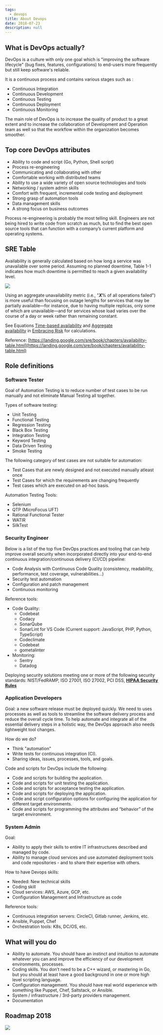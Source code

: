 ```yaml
---
tags: 
  - devops
title: About Devops
date: 2018-07-23
description: null
---
```


## What is DevOps actually?

DevOps is a culture with only one goal which is "improving the software lifecycle" (bug fixes, features, configurations) to end-users more frequently but still keep software's reliable.

It is a continuous process and contains various stages such as :

* Continuous Integration
* Continuous Development
* Continuous Testing
* Continuous Deployment
* Continuous Monitoring

The main role of DevOps is to increase the quality of product to a great extent and to increase the collaboration of Development and Operation team as well so that the workflow within the organization becomes smoother.

## Top core DevOps attributes

* Ability to code and script (Go, Python, Shell script)
* Process re-engineering
* Communicating and collaborating with other
* Comfortable working with distributed teams
* Ability to use a wide variety of open source technologies and tools
* Networking / system admin skills
* Comfort with frequent, incremental code testing and deployment
* Strong grasp of automation tools
* Data management skills
* A strong focus on business outcomes

Process re-engineering is probably the most telling skill. Engineers are not being hired to write code from scratch as much, but to find the best open source tools that can function with a company’s current platform and operating systems.

## SRE Table

Availability is generally calculated based on how long a service was unavailable over some period. Assuming no planned downtime, Table 1-1 indicates how much downtime is permitted to reach a given availability level.

![](assets/about-devops_9332ba5aa78b621a63f04a098e8ff602_md5.webp)

Using an aggregate unavailability metric (i.e., "***X***% of all operations failed") is more useful than focusing on outage lengths for services that may be partially available—for instance, due to having multiple replicas, only some of which are unavailable—and for services whose load varies over the course of a day or week rather than remaining constant.

See Equations [Time-based availability](https://landing.google.com/sre/book/chapters/embracing-risk.html#risk-management_measuring-service-risk_time-availability-equation) and [Aggregate availability](https://landing.google.com/sre/book/chapters/embracing-risk.html#risk-management_measuring-service-risk_aggregate-availability-equation) in [Embracing Risk](https://landing.google.com/sre/book/chapters/embracing-risk.html) for calculations.

Reference: [https://landing.google.com/sre/book/chapters/availability-table.html](https://landing.google.com/sre/book/chapters/availability-table.html)

## Role definitions

### Software Tester

Goal of Automation Testing is to reduce number of test cases to be run manually and not eliminate Manual Testing all together.

Types of software testing:

* Unit Testing
* Functional Testing
* Regression Testing
* Black Box Testing
* Integration Testing
* Keyword Testing
* Data Driven Testing
* Smoke Testing

The following category of test cases are not suitable for automation:

* Test Cases that are newly designed and not executed manually atleast once
* Test Cases for which the requirements are changing frequently
* Test cases which are executed on ad-hoc basis.

Automation Testing Tools:

* Selenium
* QTP (MicroFocus UFT)
* Rational Functional Tester
* WATIR
* SilkTest

### Security Engineer

Below is a list of the top five DevOps practices and tooling that can help improve overall security when incorporated directly into your end-to-end continuous integration/continuous delivery (CI/CD) pipeline:

* Code Analysis with Continuous Code Quality (consistency, readability, performance, test coverage, vulnerabilities…)
* Security test automation
* Configuration and patch management
* Continuous monitoring

Reference tools:

* Code Quality:
  * Codebeat
  * Codacy
  * SonarQube
  * SonarLint for VS Code (Current support: JavaScript, PHP, Python, TypeScript)
  * Codeclimate
  * Codebeat
  * gometalinter
* Monitoring:
  * Sentry
  * Datadog

Deploying security solutions meeting one or more of the following security standards: NIST/FedRAMP, ISO 27001, ISO 27002, PCI DSS, **[HIPAA Security Rules](http://www.onlinetech.com/resources/references/what-is-the-hipaa-security-rule)**

### Application Developers

Goal: a new software release must be deployed quickly. We need to uses processes as well as tools to streamline the software delivery process and reduce the overall cycle time. To help automate and integrate all of the essential delivery steps in a holistic way, the DevOps approach also needs lightweight tool changes.

How do we do?

* Think "automation"
* Write tests for continuous integration (CI).
* Sharing ideas, issues, processes, tools, and goals.

Code and scripts for DevOps include the following:

* Code and scripts for building the application.
* Code and scripts for unit testing the application.
* Code and scripts for acceptance testing the application.
* Code and scripts for deploying the application.
* Code and script configuration options for configuring the application for different target environments.
* Code and scripts for programming the attributes and “behavior” of the target environment.

### System Admin

Goal:

* Ability to apply their skills to entire IT infrastructures described and managed by code.
* Ability to manage cloud services and use automated deployment tools and code repositories - and to share their expertise with others.

How to have Devops skills:

* Needed: New technical skills
* Coding skill
* Cloud services: AWS, Azure, GCP, etc.
* Configuration Management and Infrastructure as code

Reference tools:

* Continuous integration servers: CircleCI, Gitlab runner, Jenkins, etc.
* Ansible, Puppet, Chef
* Orchestration tools: K8s, DC/OS, etc.

## What will you do

* Ability to automate. You should have an instinct and intuition to automate whatever you can and improve the efficiency of our development environments, processes.
* Coding skills. You don’t need to be a C++ wizard, or mastering in Go, but you should at least have a good background in one or more high level scripting language.
* Configuration management. You should have real world experience with something like Puppet, Chef, Saltstack, or Ansible.
* System / infrastructure / 3rd-party providers management.
* Documentation

## Roadmap 2018

![](assets/about-devops_3ff5afb2faea481c0d85fe0d0f4591b5_md5.webp)
